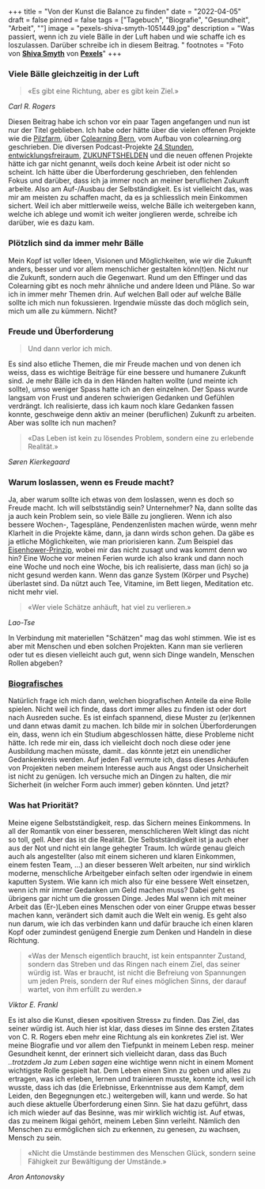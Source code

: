 +++
title = "Von der Kunst die Balance zu finden"
date = "2022-04-05"
draft = false
pinned = false
tags = ["Tagebuch", "Biografie", "Gesundheit", "Arbeit", ""]
image = "pexels-shiva-smyth-1051449.jpg"
description = "Was passiert, wenn ich zu viele Bälle in der Luft haben und wie schaffe ich es loszulassen. Darüber schreibe ich in diesem Beitrag. "
footnotes = "Foto von **[Shiva Smyth](https://www.pexels.com/de-de/@shiva-smyth-394854?utm_content=attributionCopyText&utm_medium=referral&utm_source=pexels)** von **[Pexels](https://www.pexels.com/de-de/foto/nahaufnahme-fotografie-von-gestapelten-steinen-1051449/?utm_content=attributionCopyText&utm_medium=referral&utm_source=pexels)**"
+++
### Viele Bälle gleichzeitig in der Luft

> «Es gibt eine Richtung, aber es gibt kein Ziel.»

 *Carl R. Rogers*

Diesen Beitrag habe ich schon vor ein paar Tagen angefangen und nun ist nur der Titel geblieben. Ich habe oder hätte über die vielen offenen Projekte wie die [Pilzfarm](https://www.pilzfarm.be), über [Colearning Bern](https://www.colearning.be), vom Aufbau von colearning.org geschrieben. Die diversen Podcast-Projekte [24 Stunden](https://www.24stunden.ch), [entwicklungsfreiraum](https://www.entwicklungsfreiraum.ch), [ZUKUNFTSHELDEN](https://www.zukunftshelden.ch/podcast) und die neuen offenen Projekte hätte ich gar nicht genannt, weils doch keine Arbeit ist oder nicht so scheint. Ich hätte über die Überforderung geschrieben, den fehlenden Fokus und darüber, dass ich ja immer noch an meiner beruflichen Zukunft arbeite. Also am Auf-/Ausbau der Selbständigkeit. Es ist vielleicht das, was mir am meisten zu schaffen macht, da es ja schliesslich mein Einkommen sichert. Weil ich aber mittlerweile weiss, welche Bälle ich weitergeben kann, welche ich ablege und womit ich weiter jonglieren werde, schreibe ich darüber, wie es dazu kam.  

### Plötzlich sind da immer mehr Bälle

Mein Kopf ist voller Ideen, Visionen und Möglichkeiten, wie wir die Zukunft anders, besser und vor allem menschlicher gestalten könn(t)en. Nicht nur die Zukunft, sondern auch die Gegenwart. Rund um den Effinger und das Colearning gibt es noch mehr ähnliche und andere Ideen und Pläne. So war ich in immer mehr Themen drin. Auf welchen Ball oder auf welche Bälle sollte ich mich nun fokussieren. Irgendwie müsste das doch möglich sein, mich um alle zu kümmern. Nicht? 

### Freude und Überforderung

> Und dann verlor ich mich.

Es sind also etliche Themen, die mir Freude machen und von denen ich weiss, dass es wichtige Beiträge für eine bessere und humanere Zukunft sind. Je mehr Bälle ich da in den Händen halten wollte (und meinte ich sollte), umso weniger Spass hatte ich an den einzelnen. Der Spass wurde langsam von Frust und anderen schwierigen Gedanken und Gefühlen verdrängt. Ich realisierte, dass ich kaum noch klare Gedanken fassen konnte, geschweige denn aktiv an meiner (beruflichen) Zukunft zu arbeiten. Aber was sollte ich nun machen? 

> «Das Leben ist kein zu lösendes Problem, sondern eine zu erlebende Realität.»

*Søren Kierkegaard*

### Warum loslassen, wenn es Freude macht?

Ja, aber warum sollte ich etwas von dem loslassen, wenn es doch so Freude macht. Ich will selbstständig sein? Unternehmer? Na, dann sollte das ja auch kein Problem sein, so viele Bälle zu jonglieren. Wenn ich also bessere Wochen-, Tagespläne, Pendenzenlisten machen würde, wenn mehr Klarheit in die Projekte käme, dann, ja dann wirds schon gehen. Da gäbe es ja etliche Möglichkeiten, wie man priorisieren kann. Zum Beispiel das [Eisenhower-Prinzip](https://karrierebibel.de/eisenhower-prinzip/), wobei mir das nicht zusagt und was kommt denn wo hin? Eine Woche vor meinen Ferien wurde ich also krank und dann noch eine Woche und noch eine Woche, bis ich realisierte, dass man (ich) so ja nicht gesund werden kann. Wenn das ganze System (Körper und Psyche) überlastet sind. Da nützt auch Tee, Vitamine, im Bett liegen, Meditation etc. nicht mehr viel. 

> «Wer viele Schätze anhäuft, hat viel zu verlieren.»

*Lao-Tse*

In Verbindung mit materiellen "Schätzen" mag das wohl stimmen. Wie ist es aber mit Menschen und eben solchen Projekten. Kann man sie verlieren oder tut es diesen vielleicht auch gut, wenn sich Dinge wandeln, Menschen Rollen abgeben? 

### [Biografisches](https://www.bensblog.ch/tags/biografie/)

Natürlich frage ich mich dann, welchen biografischen Anteile da eine Rolle spielen. Nicht weil ich finde, dass dort immer alles zu finden ist oder dort nach Ausreden suche. Es ist einfach spannend, diese Muster zu (er)kennen und dann etwas damit zu machen. Ich bilde mir in solchen Überforderungen ein, dass, wenn ich ein Studium abgeschlossen hätte, diese Probleme nicht hätte. Ich rede mir ein, dass ich vielleicht doch noch diese oder jene Ausbildung machen müsste, damit.. das könnte jetzt ein unendlicher Gedankenkreis werden. Auf jeden Fall vermute ich, dass dieses Anhäufen von Projekten neben meinem Interesse auch aus Angst oder Unsicherheit ist nicht zu genügen. Ich versuche mich an Dingen zu halten, die mir Sicherheit (in welcher Form auch immer) geben könnten. Und jetzt?

### Was hat Priorität?

Meine eigene Selbstständigkeit, resp. das Sichern meines Einkommens. In all der Romantik von einer besseren, menschlicheren Welt klingt das nicht so toll, gell. Aber das ist die Realität. Die Selbstständigkeit ist ja auch eher aus der Not und nicht ein lange gehegter Traum. Ich würde genau gleich auch als angestellter (also mit einem sicheren und klaren Einkommen, einem festen Team, ...) an dieser besseren Welt arbeiten, nur sind wirklich moderne, menschliche Arbeitgeber einfach selten oder irgendwie in einem kaputten System. Wie kann ich mich also für eine bessere Welt einsetzen, wenn ich mir immer Gedanken um Geld machen muss? Dabei geht es übrigens gar nicht um die grossen Dinge. Jedes Mal wenn ich mit meiner Arbeit das (Er-)Leben eines Menschen oder von einer Gruppe etwas besser machen kann, verändert sich damit auch die Welt ein wenig. Es geht also nun darum, wie ich das verbinden kann und dafür brauche ich einen klaren Kopf oder zumindest genügend Energie zum Denken und Handeln in diese Richtung. 

> «Was der Mensch eigentlich braucht, ist kein entspannter Zustand, sondern das Streben und das Ringen nach einem Ziel, das seiner würdig ist. Was er braucht, ist nicht die Befreiung von Spannungen um jeden Preis, sondern der Ruf eines möglichen Sinns, der darauf wartet, von ihm erfüllt zu werden.» 

*Viktor E. Frankl*

Es ist also die Kunst, diesen «positiven Stress» zu finden. Das Ziel, das seiner würdig ist. Auch hier ist klar, dass dieses im Sinne des ersten Zitates von C. R. Rogers eben mehr eine Richtung als ein konkretes Ziel ist. Wer meine Biografie und vor allem den Tiefpunkt in meinem Leben resp. meiner Gesundheit kennt, der erinnert sich vielleicht daran, dass das Buch *..trotzdem Ja zum Leben sagen* eine wichtige wenn nicht in einem Moment wichtigste Rolle gespielt hat. Dem Leben einen Sinn zu geben und alles zu ertragen, was ich erleben, lernen und trainieren musste, konnte ich, weil ich wusste, dass ich das (die Erlebnisse, Erkenntnisse aus dem Kampf, dem Leiden, den Begegnungen etc.) weitergeben will, kann und werde. So hat auch diese aktuelle Überforderung einen Sinn. Sie hat dazu geführt, dass ich mich wieder auf das Besinne, was mir wirklich wichtig ist. Auf etwas, das zu meinem Ikigai gehört, meinem Leben Sinn verleiht. Nämlich den Menschen zu ermöglichen sich zu erkennen, zu genesen, zu wachsen, Mensch zu sein.

> «Nicht die Umstände bestimmen des Menschen Glück, sondern seine Fähigkeit zur Bewältigung der Umstände.» 

*Aron Antonovsky*